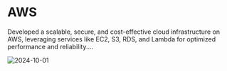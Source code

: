 # AWS
Developed a scalable, secure, and cost-effective cloud infrastructure on AWS, leveraging services like EC2, S3, RDS, and Lambda for optimized performance and reliability....

![2024-10-01](https://github.com/user-attachments/assets/58f5f930-ed6d-4f75-a615-ea2018fa1a64)
